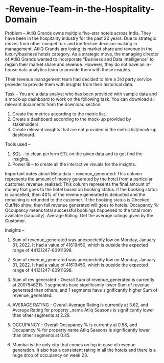 # -Revenue-Team-in-the-Hospitality-Domain


Problem – 
AtliQ Grands owns multiple five-star hotels across India. They have been in the hospitality industry for the past 20 years. Due to strategic moves from other competitors and ineffective decision-making in management, AtliQ Grands are losing its market share and revenue in the luxury/business hotels category. As a strategic move, the managing director of AtliQ Grands wanted to incorporate “Business and Data Intelligence” to regain their market share and revenue. However, they do not have an in-house data analytics team to provide them with these insights.

Their revenue management team had decided to hire a 3rd party service provider to provide them with insights from their historical data.


Task – 
You are a data analyst who has been provided with sample data and a mock-up dashboard to work on the following task. You can download all relevant documents from the download section.
1.	Create the metrics according to the metric list.
2.	Create a dashboard according to the mock-up provided by stakeholders.
3.	Create relevant insights that are not provided in the metric list/mock-up dashboard.


Tools used – 
1.	SQL – to clean perform ETL on the given data and to get find the insights.
2.	Power Bi – to create all the interactive visuals for the insights.


Important notes about Meta data – 
revenue_generated: This column represents the amount of money generated by the hotel    from a particular customer.
revenue_realized: This column represents the final amount of money that goes to the hotel based on booking status. If the booking status is cancelled, then 40% of the revenue generated is deducted and the remaining is refunded to the customer. If the booking status is Checked Out/No show, then full revenue generated will goes to hotels.
Occupancy %: Occupancy means total successful bookings happened to the total room available (capacity).
Average Rating: Get the average ratings given by the Customer.


Insights – 
1.	Sum of revenue_generated was unexpectedly low on Monday, January 31, 2022. It had a value of 41619450, which is outside the expected range of 44131247-80911698.

2.	Sum of revenue_generated was unexpectedly low on Monday, January 31, 2022. It had a value of 41619450, which is outside the expected range of 44131247-80911698.

3.	Sum of rev generated - Overall Sum of revenue_generated is currently at 2007546215. 1 segments have significantly lower Sum of revenue generated than others, and 1 segments have significantly higher Sum of revenue_generated.

4.	AVERAGE RATING - Overall Average Rating is currently at 3.62, and Average Rating for property _name Atliq Seasons is significantly lower than other segments at 2.29.

5.	OCCUPANCY - Overall Occupancy % is currently at 0.58, and Occupancy % for property name Atliq Seasons is significantly lower than other segments at 0.45.

6.	Mumbai is the only city that comes on top in case of revenue generation. It also has a consistent rating in all the hotels and there is a huge drop of occupancy on week 23.



